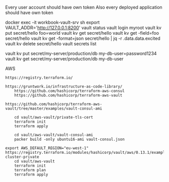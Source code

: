 
Every user account should have own token
Also every deployed application should have own token 

docker exec -it workbook-vault-srv sh
 export VAULT_ADDR='http://127.0.0.1:8200'
 vault status
 vault login
    myroot
 vault kv put secret/hello foo=world
 vault kv get secret/hello
 vault kv get -field=foo secret/hello
 vault kv get -format=json secret/hello | jq -r .data.data.excited
 vault kv delete secret/hello
 vault secrets list
 
 
 vault kv put secret/my-server/production/db my-db-user=password1234
 vault kv get secret/my-server/production/db my-db-user
 
 

AWS 

    https://registry.terraform.io/

    https://gruntwork.io/infrastructure-as-code-library/
        https://github.com/hashicorp/terraform-aws-consul
        https://github.com/hashicorp/terraform-aws-vault 
    
    https://github.com/hashicorp/terraform-aws-vault/tree/master/examples/vault-consul-ami
    
        cd vault/aws-vault/private-tls-cert
        terraform init
        terraform apply
                 
        cd vault/aws-vault/vault-consul-ami
        packer build -only ubuntu16-ami vault-consul.json
    
    export AWS_DEFAULT_REGION="eu-west-1"
    https://registry.terraform.io/modules/hashicorp/vault/aws/0.13.1/examples/vault-cluster-private
        cd vault/aws-vault
        terraform init
        terraform plan
        terraform apply